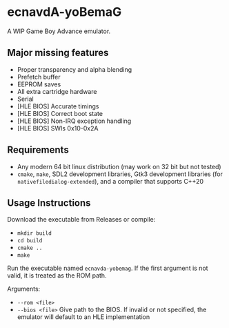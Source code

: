 # ecnavdA-yoBemaG
A WIP Game Boy Advance emulator.

## Major missing features
* Proper transparency and alpha blending
* Prefetch buffer
* EEPROM saves
* All extra cartridge hardware
* Serial
* [HLE BIOS] Accurate timings
* [HLE BIOS] Correct boot state
* [HLE BIOS] Non-IRQ exception handling
* [HLE BIOS] SWIs 0x10-0x2A

## Requirements
* Any modern 64 bit linux distribution (may work on 32 bit but not tested)
* `cmake`, `make`, SDL2 development libraries, Gtk3 development libraries (for `nativefiledialog-extended`), and a compiler that supports C++20

## Usage Instructions
Download the executable from Releases or compile:
* `mkdir build`
* `cd build`
* `cmake ..`
* `make`

Run the executable named `ecnavda-yobemag`. If the first argument is not valid, it is treated as the ROM path.

Arguments:
* `--rom <file>`
* `--bios <file>` Give path to the BIOS. If invalid or not specified, the emulator will default to an HLE implementation